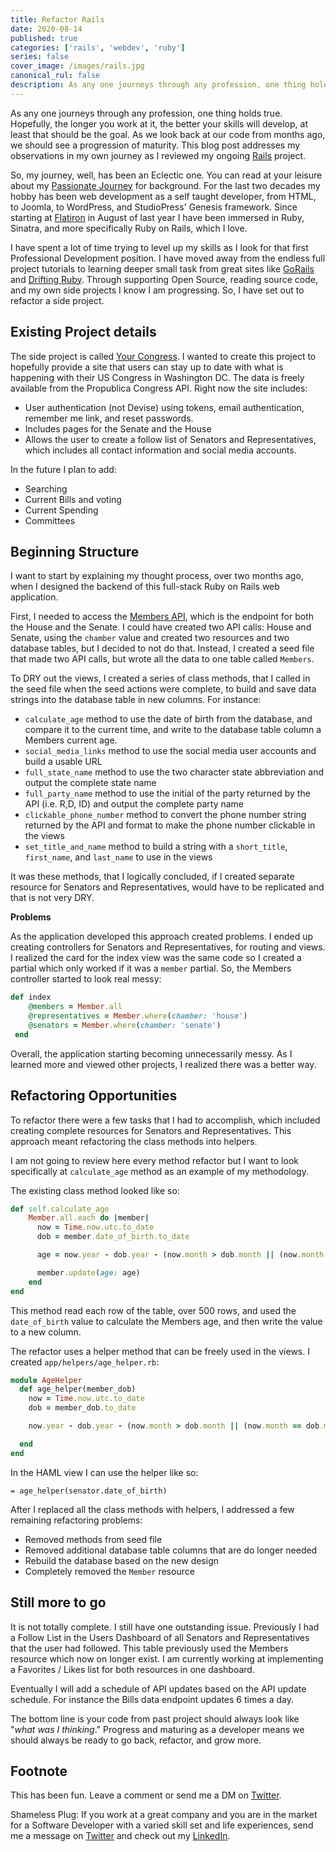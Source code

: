 ```yaml
---
title: Refactor Rails
date: 2020-08-14
published: true
categories: ['rails', 'webdev', 'ruby']
series: false
cover_image: /images/rails.jpg
canonical_rul: false
description: As any one journeys through any profession, one thing holds true. Hopefully, the longer you work at it, the better your skills will develop, at least that should be the goal. As we look back at our code from months ago, we should see a progression of maturity.
---
```

As any one journeys through any profession, one thing holds true. Hopefully, the longer you work at it, the better your skills will develop, at least that should be the goal. As we look back at our code from months ago, we should see a progression of maturity. This blog post addresses my observations in my own journey as I reviewed my ongoing [Rails][RAILS] project.

So, my journey, well, has been an Eclectic one. You can read at your leisure about my [Passionate Journey][JOURNEY] for background. For the last two decades my hobby has been web development as a self taught developer, from HTML, to Joomla, to WordPress, and StudioPress' Genesis framework. Since starting at [Flatiron][] in August of last year I have been immersed in Ruby, Sinatra, and more specifically Ruby on Rails, which I love.

I have spent a lot of time trying to level up my skills as I look for that first Professional Development position. I have moved away from the endless full project tutorials to learning deeper small task from great sites like [GoRails][GORAILS] and [Drifting Ruby][DRIFT]. Through supporting Open Source, reading source code, and my own side projects I know I am progressing. So, I have set out to refactor a side project.

## Existing Project details
The side project is called [Your Congress][CONGRESS]. I wanted to create this project to hopefully provide a site that users can stay up to date with what is happening with their US Congress in Washington DC. The data is freely available from the Propublica Congress API. Right now the site includes:
- User authentication (not Devise) using tokens, email authentication, remember me link, and reset passwords.
- Includes pages for the Senate and the House
- Allows the user to create a follow list of Senators and Representatives, which includes all contact information and social media accounts.

In the future I plan to add:
- Searching
- Current Bills and voting
- Current Spending
- Committees

## Beginning Structure
I want to start by explaining my thought process, over two months ago, when I designed the backend of this full-stack Ruby on Rails web application.

First, I needed to access the [Members API][MEMBERS], which is the endpoint for both the House and the Senate. I could have created two API calls: House and Senate, using the `chamber` value and created two resources and two database tables, but I decided to not do that. Instead, I created a seed file that made two API calls, but wrote all the data to one table called `Members`.

To DRY out the views, I created a series of class methods, that I called in the seed file when the seed actions were complete, to build and save data strings into the database table in new columns. For instance:
- `calculate_age` method to use the date of birth from the database, and compare it to the current time, and write to the database table column a Members current age.
- `social_media_links` method to use the social media user accounts and build a usable URL
- `full_state_name` method to use the two character state abbreviation and output the complete state name
- `full_party_name` method to use the initial of the party returned by the API (i.e. R,D, ID) and output the complete party name
- `clickable_phone_number` method to convert the phone number string returned by the API and format to make the phone number clickable in the views
- `set_title_and_name` method to build a string with a `short_title`, `first_name`, and `last_name` to use in the views

It was these methods, that I logically concluded, if I created separate resource for Senators and Representatives, would have to be replicated and that is not very DRY.

**Problems**

As the application developed this approach created problems. I ended up creating controllers for Senators and Representatives, for routing and views. I realized the card for the index view was the same code so I created a partial which only worked if it was a `member` partial. So, the Members controller started to look real messy:
```ruby
def index
    @members = Member.all
    @representatives = Member.where(chamber: 'house')
    @senators = Member.where(chamber: 'senate')
 end
```
Overall, the application starting becoming unnecessarily messy. As I learned more and viewed other projects, I realized there was a better way.

## Refactoring Opportunities
To refactor there were a few tasks that I had to accomplish, which included creating complete resources for Senators and Representatives. This approach meant refactoring the class methods into helpers.

I am not going to review here every method refactor but I want to look specifically at `calculate_age` method as an example of my methodology.

The existing class method looked like so:
```ruby
def self.calculate_age
    Member.all.each do |member|
      now = Time.now.utc.to_date
      dob = member.date_of_birth.to_date

      age = now.year - dob.year - (now.month > dob.month || (now.month == dob.month && now.day >= dob.day) ? 0 : 1)

      member.update(age: age)
    end
end
```
This method read each row of the table, over 500 rows, and used the `date_of_birth` value to calculate the Members age, and then write the value to a new column.

The refactor uses a helper method that can be freely used in the views. I created `app/helpers/age_helper.rb`:
```ruby
module AgeHelper
  def age_helper(member_dob)
    now = Time.now.utc.to_date
    dob = member_dob.to_date

    now.year - dob.year - (now.month > dob.month || (now.month == dob.month && now.day >= dob.day) ? 0 : 1)

  end
end
```
In the HAML view I can use the helper like so:
```
= age_helper(senator.date_of_birth)
```
After I replaced all the class methods with helpers, I addressed a few remaining refactoring problems:
- Removed methods from seed file
- Removed additional database table columns that are do longer needed
- Rebuild the database based on the new design
- Completely removed the `Member` resource

## Still more to go
It is not totally complete. I still have one outstanding issue. Previously I had a Follow List in the Users Dashboard of all Senators and Representatives that the user had followed. This table previously used the Members resource which now on longer exist. I am currently working at implementing a Favorites / Likes list for both resources in one dashboard.

Eventually I will add a schedule of API updates based on the API update schedule. For instance the Bills data endpoint updates 6 times a day.

The bottom line is your code from past project should always look like "*what was I thinking*." Progress and maturing as a developer means we should always be ready to go back, refactor, and grow more.

## Footnote
This has been fun. Leave a comment or send me a DM on [Twitter](http://twitter.com/EclecticCoding).

Shameless Plug: If you work at a great company and you are in the market for a Software Developer with a varied skill set and life experiences, send me a message on [Twitter](http://twitter.com/EclecticCoding) and check out my [LinkedIn](http://www.linkedin.com/in/dev-chuck-smith).

[RAILS]: https://rubyonrails.org/
[JOURNEY]: passionate-journey.md
[FLATIRON]: https://flatironschool.com/
[GORAILS]: https://gorails.com/
[DRIFT]: https://www.driftingruby.com/
[CONGRESS]: https://yourcongress.co
[MEMBERS]: https://projects.propublica.org/api-docs/congress-api/members/
